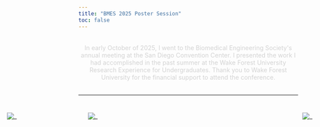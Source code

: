 ```yaml
---
title: "BMES 2025 Poster Session"
toc: false
---
```

<!-- markdownlint-disable MD033 -->

<style>
.flex-container {
    display: flex;
    align-items: center;
    width: 90vw;
    margin: 0 auto;
    position: relative;
    left: 50%;
    transform: translateX(-50%);
}
img {
    margin: 1rem !important;
    min-width: 0;
}
@media (max-width: 768px) {
    .flex-container {
        flex-direction: column;
    }
}
</style>

<p style="text-align: center; margin: 2rem 0; color: lightgrey;">
    In early October of 2025, I went to the Biomedical Engineering Society's annual meeting at the San Diego Convention Center. I presented the work I had accomplished in the past summer at the Wake Forest University Research Experience for Undergraduates. Thank you to Wake Forest University for the financial support to attend the conference.
</p>

<hr style="margin: 0 0 24px;">

<div class="flex-container">
    <img style = "flex: 1;" src="/Poster/PosterPointing.jpg" alt="_">
    <img style = "flex: 3;" src="/Poster/BmesPosterV2.1.png" alt="_">
    <img style = "flex: 1;" src="/Poster/PosterProfessional.jpg" alt="_">
</div>
